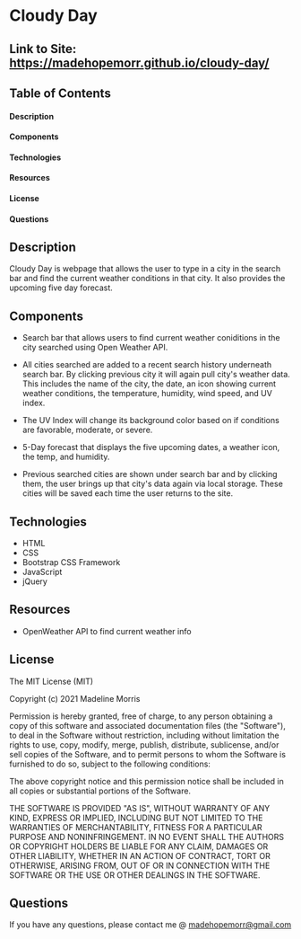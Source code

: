 # Cloudy Day

## Link to Site: https://madehopemorr.github.io/cloudy-day/

## Table of Contents
#### Description
#### Components
#### Technologies
#### Resources
#### License
#### Questions

## Description 
Cloudy Day is webpage that allows the user to type in a city in the search bar and find the current weather conditions in that city. It also provides the upcoming five day forecast.

## Components

* Search bar that allows users to find current weather coniditions in the city searched using Open Weather API.

* All cities searched are added to a recent search history underneath search bar. By clicking previous city it will again pull city's weather data. This includes the name of the city, the date, an icon showing current weather conditions, the temperature, humidity, wind speed, and UV index.

* The UV Index will change its background color based on if conditions are favorable, moderate, or severe.

* 5-Day forecast that displays the five upcoming dates, a weather icon, the temp, and humidity.

* Previous searched cities are shown under search bar and by clicking them, the user brings up that city's data again via local storage. These cities will be saved each time the user returns to the site.

## Technologies

* HTML
* CSS
* Bootstrap CSS Framework
* JavaScript
* jQuery

## Resources

* OpenWeather API to find current weather info

## License

The MIT License (MIT)

Copyright (c) 2021 Madeline Morris

Permission is hereby granted, free of charge, to any person obtaining a copy of this software and associated documentation files (the "Software"), to deal in the Software without restriction, including without limitation the rights to use, copy, modify, merge, publish, distribute, sublicense, and/or sell copies of the Software, and to permit persons to whom the Software is furnished to do so, subject to the following conditions:

The above copyright notice and this permission notice shall be included in all copies or substantial portions of the Software.

THE SOFTWARE IS PROVIDED "AS IS", WITHOUT WARRANTY OF ANY KIND, EXPRESS OR IMPLIED, INCLUDING BUT NOT LIMITED TO THE WARRANTIES OF MERCHANTABILITY, FITNESS FOR A PARTICULAR PURPOSE AND NONINFRINGEMENT. IN NO EVENT SHALL THE AUTHORS OR COPYRIGHT HOLDERS BE LIABLE FOR ANY CLAIM, DAMAGES OR OTHER LIABILITY, WHETHER IN AN ACTION OF CONTRACT, TORT OR OTHERWISE, ARISING FROM, OUT OF OR IN CONNECTION WITH THE SOFTWARE OR THE USE OR OTHER DEALINGS IN THE SOFTWARE.

## Questions

If you have any questions, please contact me @ madehopemorr@gmail.com  